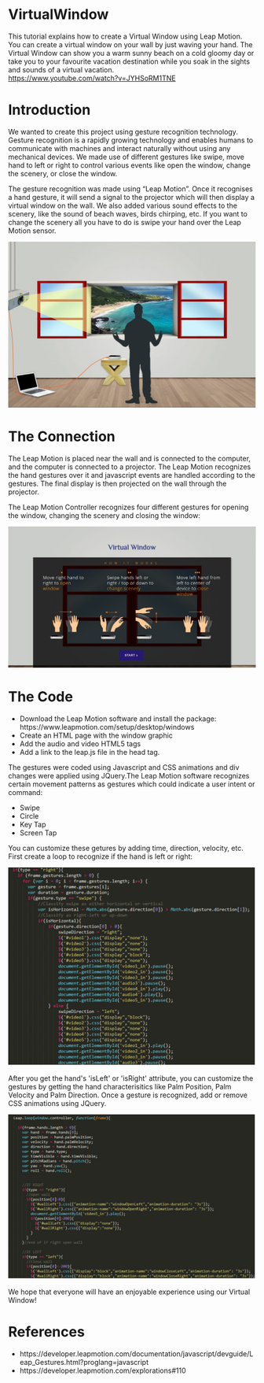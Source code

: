 # VirtualWindow
This tutorial explains how to create a Virtual Window using Leap Motion. You can create a virtual window on your wall by just waving your hand. The Virtual Window can show you a warm sunny beach on a cold gloomy day or take you to your favourite vacation destination while you soak in the sights and sounds of a virtual vacation.<br>
https://www.youtube.com/watch?v=JYHSoRM1TNE

<h1>Introduction</h1>
<p>We wanted to create this project using gesture recognition technology. Gesture recognition is a rapidly growing technology and enables humans to communicate with machines and interact naturally without using any mechanical devices. We made use of different gestures like swipe, move hand to left or right to control various events like open the window, change the scenery, or close the window. </p>

<p>The gesture recognition was made using “Leap Motion”. Once it recognises a hand gesture, it will send a signal to the projector which will then display a virtual window on the wall. We also added various sound effects to the scenery, like the sound of beach waves, birds chirping, etc. If you want to change the scenery all you have to do is swipe your hand over the Leap Motion sensor. </p>
<img src="images/Img1.jpg" alt="Image 1"/>

<h1>The Connection</h1>
<p>The Leap Motion is placed near the wall and is connected to the computer, and the computer is connected to a projector. The Leap Motion recognizes the hand gestures over it and javascript events are handled according to the gestures. The final display is then projected on the wall through the projector.</p>

<p>The Leap Motion Controller recognizes four different gestures for opening the window, changing the scenery and closing the window:</p>
<img src="images/Img2.jpg" alt="Image 2"/>

<h1>The Code</h1>
<ul>
<li>Download the Leap Motion software and install the package: https://www.leapmotion.com/setup/desktop/windows</li>
<li>Create an HTML page with the window graphic</li>
<li>Add the audio and video HTML5 tags</li>
<li>Add a link to the leap.js file in the head tag.</li>
</ul>


<p>The gestures were coded using Javascript and CSS animations and div changes were applied using JQuery.The Leap Motion software recognizes certain movement patterns as gestures which could indicate a user intent or command:
<ul>
<li>Swipe</li>
<li>Circle</li>
<li>Key Tap</li>
<li>Screen Tap</li>
</ul>
You can customize these getures by adding time, direction, velocity, etc. First create a loop to recognize if the hand is left or right:</p>
<img src="images/Img4.jpg" alt="Image 4"/>

<p>After you get the hand's 'isLeft' or 'isRight' attribute, you can customize the gestures by getting the hand characterisitics like Palm Position, Palm Velocity and Palm Direction. Once a gesture is recognized, add or remove CSS animations using JQuery.</p>
<img src="images/Img3.jpg" alt="Image 3"/>

We hope that everyone will have an enjoyable experience using our Virtual Window!
<h1>References</h1>
<ul>
<li>https://developer.leapmotion.com/documentation/javascript/devguide/Leap_Gestures.html?proglang=javascript</li>
<li>https://developer.leapmotion.com/explorations#110</li>
</ul>

